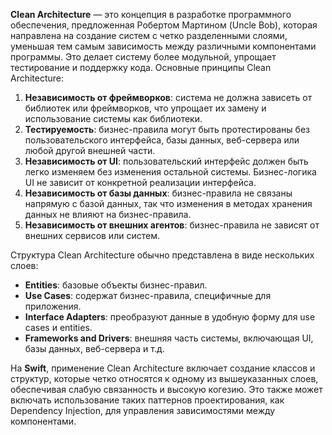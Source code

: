 **Clean Architecture** — это концепция в разработке программного обеспечения, предложенная Робертом Мартином (Uncle Bob), которая направлена на создание систем с четко разделенными слоями, уменьшая тем самым зависимость между различными компонентами программы. Это делает систему более модульной, упрощает тестирование и поддержку кода. Основные принципы Clean Architecture:

1. **Независимость от фреймворков**: система не должна зависеть от библиотек или фреймворков, что упрощает их замену и использование системы как библиотеки.
2. **Тестируемость**: бизнес-правила могут быть протестированы без пользовательского интерфейса, базы данных, веб-сервера или любой другой внешней части.
3. **Независимость от UI**: пользовательский интерфейс должен быть легко изменяем без изменения остальной системы. Бизнес-логика UI не зависит от конкретной реализации интерфейса.
4. **Независимость от базы данных**: бизнес-правила не связаны напрямую с базой данных, так что изменения в методах хранения данных не влияют на бизнес-правила.
5. **Независимость от внешних агентов**: бизнес-правила не зависят от внешних сервисов или систем.

Структура Clean Architecture обычно представлена в виде нескольких слоев:

- **Entities**: базовые объекты бизнес-правил.
- **Use Cases**: содержат бизнес-правила, специфичные для приложения.
- **Interface Adapters**: преобразуют данные в удобную форму для use cases и entities.
- **Frameworks and Drivers**: внешняя часть системы, включающая UI, базы данных, веб-сервера и т.д.

На **Swift**, применение Clean Architecture включает создание классов и структур, которые четко относятся к одному из вышеуказанных слоев, обеспечивая слабую связанность и высокую когезию. Это также может включать использование таких паттернов проектирования, как Dependency Injection, для управления зависимостями между компонентами.